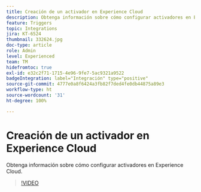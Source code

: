 ```yaml
---
title: Creación de un activador en Experience Cloud
description: Obtenga información sobre cómo configurar activadores en Experience Cloud.
feature: Triggers
topic: Integrations
jira: KT-6524
thumbnail: 332624.jpg
doc-type: article
role: Admin
level: Experienced
team: TM
hidefromtoc: true
exl-id: e32c2f71-1715-4e96-9fe7-5ac9321a9522
badgeIntegration: label="Integración" type="positive"
source-git-commit: 4777e0a8f6424a3fb82f7ded4fe0db44875a89e3
workflow-type: ht
source-wordcount: '31'
ht-degree: 100%

---
```


# Creación de un activador en Experience Cloud

Obtenga información sobre cómo configurar activadores en Experience Cloud.

>[!VIDEO](https://video.tv.adobe.com/v/332624?quality=12&learn=on)
